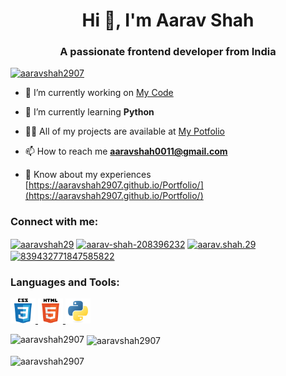 <h1 align="center">Hi 👋, I'm Aarav Shah</h1>
<h3 align="center">A passionate frontend developer from India</h3>
<p align="left"> <a href="https://github.com/ryo-ma/github-profile-trophy"><img src="https://github-profile-trophy.vercel.app/?username=aaravshah2907" alt="aaravshah2907" /></a> </p>

- 🔭 I’m currently working on [My Code](https://github.com/Aaravshah2907/My_code)

- 🌱 I’m currently learning **Python**

- 👨‍💻 All of my projects are available at [My Potfolio](https://aaravshah2907.github.io/Aarav-Portfolio/)

- 📫 How to reach me **aaravshah0011@gmail.com**

- 📄 Know about my experiences [https://aaravshah2907.github.io/Portfolio/](https://aaravshah2907.github.io/Portfolio/)

<h3 align="left">Connect with me:</h3>
<p align="left">
<a href="https://twitter.com/aaravshah29" target="blank"><img align="center" src="https://raw.githubusercontent.com/rahuldkjain/github-profile-readme-generator/master/src/images/icons/Social/twitter.svg" alt="aaravshah29" height="30" width="40" /></a>
<a href="https://linkedin.com/in/aarav-shah-208396232" target="blank"><img align="center" src="https://raw.githubusercontent.com/rahuldkjain/github-profile-readme-generator/master/src/images/icons/Social/linked-in-alt.svg" alt="aarav-shah-208396232" height="30" width="40" /></a>
<a href="https://instagram.com/aarav.shah.29" target="blank"><img align="center" src="https://raw.githubusercontent.com/rahuldkjain/github-profile-readme-generator/master/src/images/icons/Social/instagram.svg" alt="aarav.shah.29" height="30" width="40" /></a>
<a href="https://discord.gg/839432771847585822" target="blank"><img align="center" src="https://raw.githubusercontent.com/rahuldkjain/github-profile-readme-generator/master/src/images/icons/Social/discord.svg" alt="839432771847585822" height="30" width="40" /></a>
</p>

<h3 align="left">Languages and Tools:</h3>
<p align="left"> <a href="https://www.w3schools.com/css/" target="_blank" rel="noreferrer"> <img src="https://raw.githubusercontent.com/devicons/devicon/master/icons/css3/css3-original-wordmark.svg" alt="css3" width="40" height="40"/> </a> <a href="https://www.w3.org/html/" target="_blank" rel="noreferrer"> <img src="https://raw.githubusercontent.com/devicons/devicon/master/icons/html5/html5-original-wordmark.svg" alt="html5" width="40" height="40"/> </a> <a href="https://www.python.org" target="_blank" rel="noreferrer"> <img src="https://raw.githubusercontent.com/devicons/devicon/master/icons/python/python-original.svg" alt="python" width="40" height="40"/> </a> </p>

<p><img align="left" src="https://github-readme-stats.vercel.app/api/top-langs?username=aaravshah2907&show_icons=true&locale=en&layout=compact" alt="aaravshah2907" /></p>

<p>&nbsp;<img align="center" src="https://github-readme-stats.vercel.app/api?username=aaravshah2907&show_icons=true&locale=en" alt="aaravshah2907" /></p>

<p><img align="center" src="https://github-readme-streak-stats.herokuapp.com/?user=aaravshah2907&" alt="aaravshah2907" /></p>
